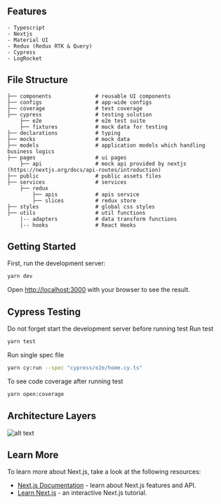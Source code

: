 ## Features
    - Typescript
    - Nextjs
    - Material UI
    - Redux (Redux RTK & Query)
    - Cypress
    - LogRocket

## File Structure
    ├── components              # reusable UI components
    ├── configs                 # app-wide configs
    ├── coverage                # test coverage
    ├── cypress                 # testing solution
        ├── e2e                 # e2e test suite
        ├── fixtures            # mock data for testing
    ├── declarations            # typing
    ├── mocks                   # mock data
    ├── models                  # application models which handling business logics
    ├── pages                   # ui pages
        ├── api                 # mock api provided by nextjs (https://nextjs.org/docs/api-routes/introduction)
    ├── public                  # public assets files
    ├── services                # services
        ├── redux
            ├── apis            # apis service
            ├── slices          # redux store
    ├── styles                  # global css styles
    ├── utils                   # util functions
        |-- adapters            # data transform functions
        |-- hooks               # React Hooks


## Getting Started
First, run the development server:
```bash
yarn dev
```

Open [http://localhost:3000](http://localhost:3000) with your browser to see the result.
## Cypress Testing
Do not forget start the development server before running test
Run test
```bash
yarn test
```

Run single spec file
```bash
yarn cy:run --spec "cypress/e2e/home.cy.ts"
```

To see code coverage after running test
```bash
yarn open:coverage
```

## Architecture Layers
![alt text](https://github.com/ycang89/demo-ecommerce/blob/main/architecture-layers.png?raw=true)

## Learn More

To learn more about Next.js, take a look at the following resources:

- [Next.js Documentation](https://nextjs.org/docs) - learn about Next.js features and API.
- [Learn Next.js](https://nextjs.org/learn) - an interactive Next.js tutorial.

